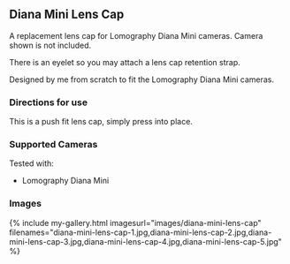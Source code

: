 ## Diana Mini Lens Cap
A replacement lens cap for Lomography Diana Mini cameras. Camera shown is not included.

There is an eyelet so you may attach a lens cap retention strap.

Designed by me from scratch to fit the Lomography Diana Mini cameras.

### Directions for use
This is a push fit lens cap, simply press into place.

### Supported Cameras
Tested with:
- Lomography Diana Mini

### Images
{% include my-gallery.html imagesurl="images/diana-mini-lens-cap"
   filenames="diana-mini-lens-cap-1.jpg,diana-mini-lens-cap-2.jpg,diana-mini-lens-cap-3.jpg,diana-mini-lens-cap-4.jpg,diana-mini-lens-cap-5.jpg" %}
